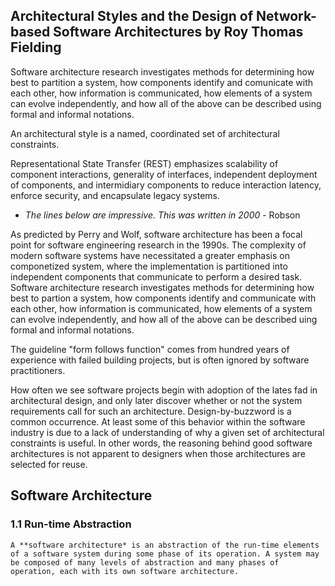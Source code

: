 ## Architectural Styles and the Design of Network-based Software Architectures by Roy Thomas Fielding

Software architecture research investigates methods for determining how best to partition a system, how components identify and comunicate with each other, how information is communicated, how elements of a system can evolve independently, and how all of the above can be described using formal and informal notations.

An architectural style is a named, coordinated set of architectural constraints.

Representational State Transfer (REST) emphasizes scalability of component interactions, generality of interfaces, independent deployment of components, and intermidiary components to reduce interaction latency, enforce security, and encapsulate legacy systems.

- *The lines below are impressive. This was written in 2000* - Robson

As predicted by Perry and Wolf, software architecture has been a focal point for software engineering research in the 1990s. The complexity of modern software systems have necessitated a greater emphasis on componetized system, where the implementation is partitioned into independent components that communicate to perform a desired task. Software architecture research investigates methods for determining how best to partion a system, how components identify and communicate with each other, how information is communicated, how elements of a system can evolve independently, and how all of the above can be described uing formal and informal notations.

The guideline "form follows function" comes from hundred years of experience with failed building projects, but is often ignored by software practitioners.

How often we see software projects begin with adoption of the lates fad in architectural design, and only later discover whether or not the system requirements call for such an architecture. Design-by-buzzword is a common occurrence. At least some of this behavior within the software industry is due to a lack of understanding of why a given set of architectural constraints is useful. In other words, the reasoning behind good software architectures is not apparent to designers when those architectures are selected for reuse.

## Software Architecture

### 1.1 Run-time Abstraction

    A **software architecture* is an abstraction of the run-time elements of a software system during some phase of its operation. A system may be composed of many levels of abstraction and many phases of operation, each with its own software architecture.

